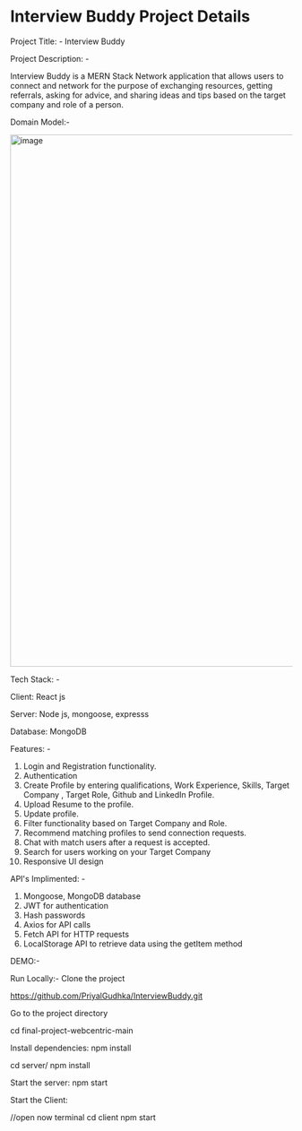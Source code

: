 # Interview Buddy Project Details

Project Title: -
Interview Buddy

Project Description: -

Interview Buddy is a MERN Stack Network application that allows users to connect and network for the purpose of exchanging resources, getting referrals, asking for advice, and sharing ideas and tips based on the target company and role of a person.

Domain Model:-

<img width="950" alt="image" src="https://user-images.githubusercontent.com/113315011/199386362-0fdb4a3d-608e-419c-a3e5-e7505794849a.png">

Tech Stack: -

Client: React js 

Server: Node js, mongoose, expresss

Database: MongoDB


Features: -

1. Login and Registration functionality.
2. Authentication
3. Create Profile by entering qualifications, Work Experience, Skills, Target Company , Target Role, Github and LinkedIn Profile.
4. Upload Resume to the profile.
5. Update profile.
6. Filter functionality based on Target Company and Role.
7. Recommend matching profiles to send  connection requests.
8. Chat with match users after a request is accepted.
9. Search for users working on your Target Company
10. Responsive UI design

API's Implimented: -

1. Mongoose, MongoDB database
2. JWT for authentication
3. Hash passwords
4. Axios for API calls
5. Fetch API for HTTP requests
6. LocalStorage API to retrieve data using the getItem method


DEMO:-

Run Locally:-
Clone the project

  https://github.com/PriyalGudhka/InterviewBuddy.git
  
  Go to the project directory

  cd final-project-webcentric-main
  
Install dependencies:
  npm install
  
  cd server/
  npm install
  
Start the server:
  npm start
  
  
Start the Client: 

  //open now terminal
  cd client
  npm start